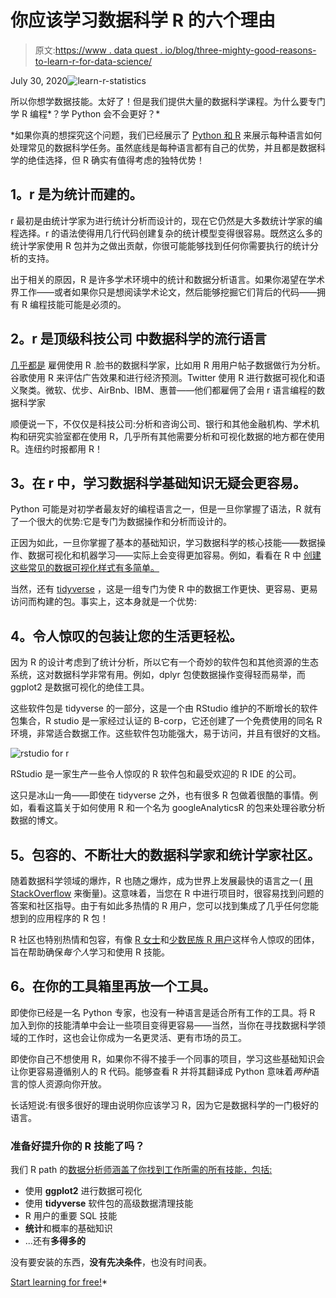 # 你应该学习数据科学 R 的六个理由

> 原文:[https://www . data quest . io/blog/three-mighty-good-reasons-to-learn-r-for-data-science/](https://www.dataquest.io/blog/three-mighty-good-reasons-to-learn-r-for-data-science/)

July 30, 2020![learn-r-statistics](../Images/2616eebff8a90c44ce42d22b492db33b.png)

所以你想学数据技能。太好了！但是我们提供大量的数据科学课程。为什么要专门学 R 编程*？学 Python 会不会更好？*

 *如果你真的想探究这个问题，我们已经展示了 [Python 和 R](https://www.dataquest.io/blog/python-vs-r/) 来展示每种语言如何处理常见的数据科学任务。虽然底线是每种语言都有自己的优势，并且都是数据科学的绝佳选择，但 R 确实有值得考虑的独特优势！

## **1。r 是为统计而建的。**

r 最初是由统计学家为进行统计分析而设计的，现在它仍然是大多数统计学家的编程选择。r 的语法使得用几行代码创建复杂的统计模型变得很容易。既然这么多的统计学家使用 R 包并为之做出贡献，你很可能能够找到任何你需要执行的统计分析的支持。

出于相关的原因，R 是许多学术环境中的统计和数据分析语言。如果你渴望在学术界工作——或者如果你只是想阅读学术论文，然后能够挖掘它们背后的代码——拥有 R 编程技能可能是必须的。

## **2。r 是顶级科技公司** [](https://www.listendata.com/2016/12/companies-using-r.html)中数据科学的流行语言

[<u>几乎都是</u>](https://www.listendata.com/2016/12/companies-using-r.html) 雇佣使用 R .脸书的数据科学家，比如用 R 用用户帖子数据做行为分析。谷歌使用 R 来评估广告效果和进行经济预测。Twitter 使用 R 进行数据可视化和语义聚类。微软、优步、AirBnb、IBM、惠普——他们都雇佣了会用 r 语言编程的数据科学家

顺便说一下，不仅仅是科技公司:分析和咨询公司、银行和其他金融机构、学术机构和研究实验室都在使用 R，几乎所有其他需要分析和可视化数据的地方都在使用 R。连纽约时报都用 R！

## **3。在 r 中，学习数据科学基础知识无疑会更容易。**

Python 可能是对初学者最友好的编程语言之一，但是一旦你掌握了语法，R 就有了一个很大的优势:它是专门为数据操作和分析而设计的。

正因为如此，一旦你掌握了基本的基础知识，学习数据科学的核心技能——数据操作、数据可视化和机器学习——实际上会变得更加容易。例如，看看在 R 中 [<u>创建这些常见的数据可视化样式有多简单。</u>](https://www.kdnuggets.com/2018/06/7-simple-data-visualizations-should-know-r.html)

当然，还有 [tidyverse](https://www.tidyverse.org/) ，这是一组专门为使 R 中的数据工作更快、更容易、更易访问而构建的包。事实上，这本身就是一个优势:

## **4。令人惊叹的包装让您的生活更轻松。**

因为 R 的设计考虑到了统计分析，所以它有一个奇妙的软件包和其他资源的生态系统，这对数据科学非常有用。例如，dplyr 包使数据操作变得轻而易举，而 ggplot2 是数据可视化的绝佳工具。

这些软件包是 tidyverse 的一部分，这是一个由 RStudio 维护的不断增长的软件包集合，R studio 是一家经过认证的 B-corp，它还创建了一个免费使用的同名 R 环境，非常适合数据工作。这些软件包功能强大，易于访问，并且有很好的文档。

![rstudio for r](../Images/c2dc169c011c77b4433f3da781c04868.png "rstudio-tips-tricks-shortcuts")

RStudio 是一家生产一些令人惊叹的 R 软件包和最受欢迎的 R IDE 的公司。

这只是冰山一角——即使在 tidyverse 之外，也有很多 R 包做着很酷的事情。例如，看看这篇关于如何使用 R 和一个名为 googleAnalyticsR 的包来处理谷歌分析数据的博文。

## **5。包容的、不断壮大的数据科学家和统计学家社区。**

随着数据科学领域的爆炸，R 也随之爆炸，成为世界上发展最快的语言之一( [<u>用 StackOverflow</u>](https://stackoverflow.blog/2017/10/10/impressive-growth-r/) 来衡量)。这意味着，当您在 R 中进行项目时，很容易找到问题的答案和社区指导。由于有如此多热情的 R 用户，您可以找到集成了几乎任何您能想到的应用程序的 R 包！

R 社区也特别热情和包容，有像 [R 女士](https://rladies.org/)和[少数民族 R 用户](https://medium.com/@doritolay/introducing-mir-a-community-for-underrepresented-users-of-r-7560def7d861)这样令人惊叹的团体，旨在帮助确保*每个人*学习和使用 R 技能。

## **6。在你的工具箱里再放一个工具。**

即使你已经是一名 Python 专家，也没有一种语言是适合所有工作的工具。将 R 加入到你的技能清单中会让一些项目变得更容易——当然，当你在寻找数据科学领域的工作时，这也会让你成为一名更灵活、更有市场的员工。

即使你自己不想使用 R，如果你不得不接手一个同事的项目，学习这些基础知识会让你更容易遵循别人的 R 代码。能够查看 R 并将其翻译成 Python 意味着*两种*语言的惊人资源向你开放。

长话短说:有很多很好的理由说明你应该学习 R，因为它是数据科学的一门极好的语言。

### 准备好提升你的 R 技能了吗？

我们 R path 的[数据分析师涵盖了你找到工作所需的所有技能，包括:](/path/data-analyst-r/)

*   使用 **ggplot2** 进行数据可视化
*   使用 **tidyverse** 软件包的高级数据清理技能
*   R 用户的重要 SQL 技能
*   **统计**和概率的基础知识
*   ...还有**多得多的**

没有要安装的东西，**没有先决条件**，也没有时间表。

[Start learning for free!](https://app.dataquest.io/signup)*